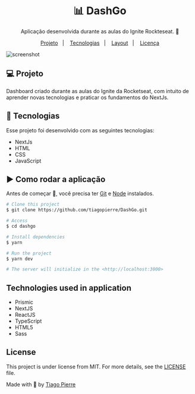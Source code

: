 <h1 align="center">📊 DashGo</h1>
<p align="center">Aplicação desenvolvida durante as aulas do Ignite Rockteseat. 🚀</p>

<p align="center">
  <a href="#-projeto">Projeto</a>&nbsp;&nbsp;&nbsp;|&nbsp;&nbsp;&nbsp;
  <a href="#-tecnologias">Tecnologias</a>&nbsp;&nbsp;&nbsp;|&nbsp;&nbsp;&nbsp;
  <a href="#-layout">Layout</a>&nbsp;&nbsp;&nbsp;|&nbsp;&nbsp;&nbsp;
  <a href="#memo-licença">Licença</a>
</p>

<img src="https://github.com/tiagopierre/DashGo/blob/main/screencapture/screencapture-localhost-3000-dashboard-2022-03-28-15_28_08.png?raw=true" alt="screenshot"/>


## 💻 Projeto

Dashboard criado durante as aulas do Ignite da Rocketseat, com intuito de aprender novas tecnologias e praticar os fundamentos do NextJs.

## 🚀 Tecnologias

Esse projeto foi desenvolvido com as seguintes tecnologias:

- NextJs
- HTML
- CSS
- JavaScript

## ▶️ Como rodar a aplicação 

Antes de começar :checkered_flag:, você precisa ter [Git](https://git-scm.com) e [Node](https://nodejs.org/en/) instalados.

```bash
# Clone this project
$ git clone https://github.com/tiagopierre/DashGo.git

# Access
$ cd dashgo

# Install dependencies
$ yarn

# Run the project
$ yarn dev

# The server will initialize in the <http://localhost:3000>
```

<h2>Technologies used in application</h2>

<ul>
  <li>Prismic</li>
  <li>NextJS</li>
  <li>ReactJS</li>
  <li>TypeScript</li>
  <li>HTML5</li>
  <li>Sass</li>
  
</ul>

## License

This project is under license from MIT. For more details, see the [LICENSE](LICENSE.md) file.


Made with
💜 by <a href="https://github.com/tiagopierre" target="_blank">Tiago Pierre</a>
